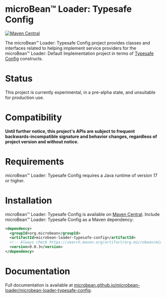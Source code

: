 # microBean™ Loader: Typesafe Config

[![Maven Central](https://maven-badges.herokuapp.com/maven-central/org.microbean/microbean-loader-typesafe-config/badge.svg)](https://maven-badges.herokuapp.com/maven-central/org.microbean/microbean-loader-typesafe-config)

The microBean™ Loader: Typesafe Config project provides classes and
interfaces related to helping implement service providers for the
microBean™ Loader: Default Implementation project in terms of
[Typesafe Config](https://lightbend.github.io/config/latest/api/)
constructs.

# Status

This project is currently experimental, in a pre-alpha state, and
unsuitable for production use.

# Compatibility

**Until further notice, this project's APIs are subject to frequent
backwards-incompatible signature and behavior changes, regardless of
project version and without notice.**

# Requirements

microBean™ Loader: Typesafe Config requires a Java runtime of version
17 or higher.

# Installation

microBean™ Loader: Typesafe Config is available on [Maven
Central](https://search.maven.org/).  Include microBean™ Loader:
Typesafe Config as a Maven dependency:

```xml
<dependency>
  <groupId>org.microbean</groupId>
  <artifactId>microbean-loader-typesafe-config</artifactId>
  <!-- Always check https://search.maven.org/artifact/org.microbean/microbean-loader-typesafe-config for up-to-date available versions. -->
  <version>0.0.3</version>
</dependency>
```

# Documentation

Full documentation is available at
[microbean.github.io/microbean-loader/microbean-loader-typesafe-config](https://microbean.github.io/microbean-loader/microbean-loader-typesafe-config).
